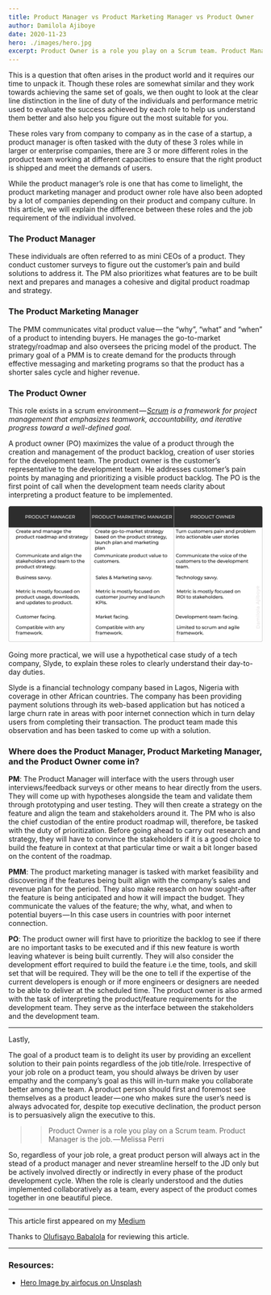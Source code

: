 ```yaml
---
title: Product Manager vs Product Marketing Manager vs Product Owner
author: Damilola Ajiboye
date: 2020-11-23
hero: ./images/hero.jpg
excerpt: Product Owner is a role you play on a Scrum team. Product Manager is the job. — Melissa Perri.
---
```



This is a question that often arises in the product world and it requires our time to unpack it. Though these roles are somewhat similar and they work towards achieving the same set of goals, we then ought to look at the clear line distinction in the line of duty of the individuals and performance metric used to evaluate the success achieved by each role to help us understand them better and also help you figure out the most suitable for you.

These roles vary from company to company as in the case of a startup, a product manager is often tasked with the duty of these 3 roles while in larger or enterprise companies, there are 3 or more different roles in the product team working at different capacities to ensure that the right product is shipped and meet the demands of users.

While the product manager’s role is one that has come to limelight, the product marketing manager and product owner role have also been adopted by a lot of companies depending on their product and company culture. In this article, we will explain the difference between these roles and the job requirement of the individual involved.

 ### The Product Manager
These individuals are often referred to as mini CEOs of a product. They conduct customer surveys to figure out the customer’s pain and build solutions to address it. The PM also prioritizes what features are to be built next and prepares and manages a cohesive and digital product roadmap and strategy.

### The Product Marketing Manager
The PMM communicates vital product value — the “why”, “what” and “when” of a product to intending buyers. He manages the go-to-market strategy/roadmap and also oversees the pricing model of the product. The primary goal of a PMM is to create demand for the products through effective messaging and marketing programs so that the product has a shorter sales cycle and higher revenue.

### The Product Owner
This role exists in a scrum environment — _[Scrum](https://www.scrum.org/resources/what-is-scrum "Scrum") is a framework for project management that emphasizes teamwork, accountability, and iterative progress toward a well-defined goal._

A product owner (PO) maximizes the value of a product through the creation and management of the product backlog, creation of user stories for the development team. The product owner is the customer’s representative to the development team. He addresses customer’s pain points by managing and prioritizing a visible product backlog. The PO is the first point of call when the development team needs clarity about interpreting a product feature to be implemented.

<div className="Image__Small">
  <img
    src="./images/Pm.png"
    title="Product Manager vs Product Marketing Manager vs Product Owner"
    alt="Product Manager vs Product Marketing Manager vs Product Owner"
  />
</div>

Going more practical, we will use a hypothetical case study of a tech company, Slyde, to explain these roles to clearly understand their day-to-day duties.

Slyde is a financial technology company based in Lagos, Nigeria with coverage in other African countries. The company has been providing payment solutions through its web-based application but has noticed a large churn rate in areas with poor internet connection which in turn delay users from completing their transaction. The product team made this observation and has been tasked to come up with a solution.

### Where does the Product Manager, Product Marketing Manager, and the Product Owner come in?

**PM**: The Product Manager will interface with the users through user interviews/feedback surveys or other means to hear directly from the users. They will come up with hypotheses alongside the team and validate them through prototyping and user testing. They will then create a strategy on the feature and align the team and stakeholders around it. The PM who is also the chief custodian of the entire product roadmap will, therefore, be tasked with the duty of prioritization. Before going ahead to carry out research and strategy, they will have to convince the stakeholders if it is a good choice to build the feature in context at that particular time or wait a bit longer based on the content of the roadmap.

**PMM**: The product marketing manager is tasked with market feasibility and discovering if the features being built align with the company’s sales and revenue plan for the period. They also make research on how sought-after the feature is being anticipated and how it will impact the budget. They communicate the values of the feature; the why, what, and when to potential buyers — In this case users in countries with poor internet connection.

**PO**: The product owner will first have to prioritize the backlog to see if there are no important tasks to be executed and if this new feature is worth leaving whatever is being built currently. They will also consider the development effort required to build the feature i.e the time, tools, and skill set that will be required. They will be the one to tell if the expertise of the current developers is enough or if more engineers or designers are needed to be able to deliver at the scheduled time. The product owner is also armed with the task of interpreting the product/feature requirements for the development team. They serve as the interface between the stakeholders and the development team.

---

Lastly,

The goal of a product team is to delight its user by providing an excellent solution to their pain points regardless of the job title/role. Irrespective of your job role on a product team, you should always be driven by user empathy and the company’s goal as this will in-turn make you collaborate better among the team. A product person should first and foremost see themselves as a product leader — one who makes sure the user’s need is always advocated for, despite top executive declination, the product person is to persuasively align the executive to this.

 >> Product Owner is a role you play on a Scrum team. Product Manager is the job. — Melissa Perri

So, regardless of your job role, a great product person will always act in the stead of a product manager and never streamline herself to the JD only but be actively involved directly or indirectly in every phase of the product development cycle. When the role is clearly understood and the duties implemented collaboratively as a team, every aspect of the product comes together in one beautiful piece.

<hr/>

This article first appeared on my [Medium](https://blog.usejournal.com/product-manager-vs-product-marketing-manager-vs-product-owner-8ab08bc45662 "Medium")

Thanks to [Olufisayo Babalola](https://www.linkedin.com/in/olufisayo-babalola/) for reviewing this article.

<hr/>

### Resources:
- [Hero Image by airfocus on Unsplash](https://unsplash.com/s/photos/product-manager?utm_source=unsplash&utm_medium=referral&utm_content=creditCopyText)
